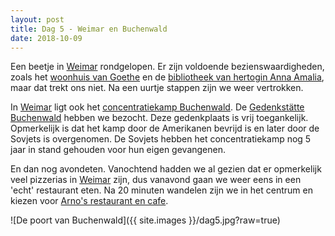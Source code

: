 ```yaml
---
layout: post
title: Dag 5 - Weimar en Buchenwald
date: 2018-10-09
---
```

Een beetje in [Weimar](https://nl.m.wikipedia.org/wiki/Weimar_(Thüringen)) rondgelopen. Er zijn voldoende bezienswaardigheden, zoals het [woonhuis van Goethe](https://www.klassik-stiftung.de/einrichtungen/goethe-nationalmuseum-mit-goethes-wohnhaus/) en de [bibliotheek van hertogin Anna Amalia](https://www.klassik-stiftung.de/einrichtungen/herzogin-anna-amalia-bibliothek/), maar dat trekt ons niet. Na een uurtje stappen zijn we weer vertrokken.  

In [Weimar](https://nl.m.wikipedia.org/wiki/Weimar_(Thüringen)) ligt ook het [concentratiekamp Buchenwald](https://nl.m.wikipedia.org/wiki/Buchenwald). De [Gedenkstätte Buchenwald](http://www.buchenwald.de/69/) hebben we bezocht. Deze gedenkplaats is vrij toegankelijk. Opmerkelijk is dat het kamp door de Amerikanen bevrijd is en later door de Sovjets is overgenomen. De Sovjets hebben het concentratiekamp nog 5 jaar in stand gehouden voor hun eigen gevangenen.  

En dan nog avondeten. Vanochtend hadden we al gezien dat er opmerkelijk veel pizzerias in [Weimar](https://nl.m.wikipedia.org/wiki/Weimar_(Thüringen)) zijn, dus vanavond gaan we weer eens in een 'echt' restaurant eten. Na 20 minuten wandelen zijn we in het centrum en kiezen voor [Arno's restaurant en cafe](https://m.facebook.com/arnos11/).

![De poort van Buchenwald]({{ site.images }}/dag5.jpg?raw=true)